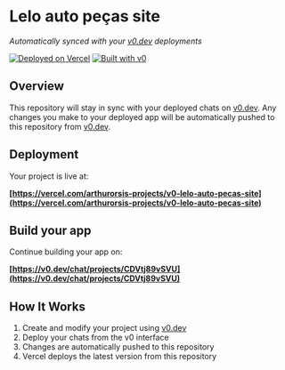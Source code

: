 # Lelo auto peças site

*Automatically synced with your [v0.dev](https://v0.dev) deployments*

[![Deployed on Vercel](https://img.shields.io/badge/Deployed%20on-Vercel-black?style=for-the-badge&logo=vercel)](https://vercel.com/arthurorsis-projects/v0-lelo-auto-pecas-site)
[![Built with v0](https://img.shields.io/badge/Built%20with-v0.dev-black?style=for-the-badge)](https://v0.dev/chat/projects/CDVtj89vSVU)

## Overview

This repository will stay in sync with your deployed chats on [v0.dev](https://v0.dev).
Any changes you make to your deployed app will be automatically pushed to this repository from [v0.dev](https://v0.dev).

## Deployment

Your project is live at:

**[https://vercel.com/arthurorsis-projects/v0-lelo-auto-pecas-site](https://vercel.com/arthurorsis-projects/v0-lelo-auto-pecas-site)**

## Build your app

Continue building your app on:

**[https://v0.dev/chat/projects/CDVtj89vSVU](https://v0.dev/chat/projects/CDVtj89vSVU)**

## How It Works

1. Create and modify your project using [v0.dev](https://v0.dev)
2. Deploy your chats from the v0 interface
3. Changes are automatically pushed to this repository
4. Vercel deploys the latest version from this repository
